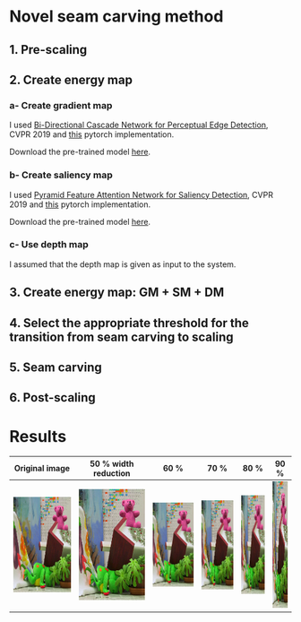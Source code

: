 # Novel seam carving method

## 1. Pre-scaling

## 2. Create energy map

### a- Create gradient map
I used [Bi-Directional Cascade Network for Perceptual Edge Detection](https://arxiv.org/abs/1902.10903), CVPR 2019 and [this](https://github.com/pkuCactus/BDCN) pytorch implementation.

Download the pre-trained model [here](https://drive.google.com/file/d/1CmDMypSlLM6EAvOt5yjwUQ7O5w-xCm1n/view?usp=sharing).


### b- Create saliency map
I used [Pyramid Feature Attention Network for Saliency Detection](http://openaccess.thecvf.com/content_CVPR_2019/html/Zhao_Pyramid_Feature_Attention_Network_for_Saliency_Detection_CVPR_2019_paper.html),  CVPR 2019 and [this](https://github.com/sairajk/PyTorch-Pyramid-Feature-Attention-Network-for-Saliency-Detection) pytorch implementation.

Download the pre-trained model [here](https://drive.google.com/file/d/1Sc7dgXCZjF4wVwBihmIry-Xk7wTqrJdr/view?usp=sharing).

### c- Use depth map
I assumed that the depth map is given as input to the system.

## 3. Create energy map: GM + SM + DM

## 4. Select the appropriate threshold for the transition from seam carving to scaling

## 5. Seam carving

## 6. Post-scaling

# Results

Original image | 50 % width reduction | 60 % | 70 % | 80 % | 90 %
:-------------:|:--------------------:|:----:|:----:|:----:|:----:
<img src="https://github.com/farkoo/novel-seam-carving-method/blob/master/images/teddy-v.png" width=200 height=170>  | <img src="https://github.com/farkoo/novel-seam-carving-method/blob/master/result/teddy.png">  | <img src="https://github.com/farkoo/novel-seam-carving-method/blob/master/result/teddy_60.png"> | <img src="https://github.com/farkoo/novel-seam-carving-method/blob/master/result/teddy_70.png"> | <img src="https://github.com/farkoo/novel-seam-carving-method/blob/master/result/teddy_80.png">  | <img src="https://github.com/farkoo/novel-seam-carving-method/blob/master/result/teddy_90.png">   

